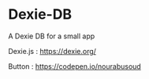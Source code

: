 # Dexie-DB
A Dexie DB for a small app

Dexie.js : https://dexie.org/

Button : https://codepen.io/nourabusoud
